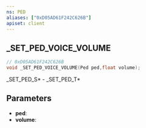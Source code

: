 ```yaml
---
ns: PED
aliases: ["0xD05AD61F242C626B"]
apiset: client
---
```

## _SET_PED_VOICE_VOLUME

```c
// 0xD05AD61F242C626B
void _SET_PED_VOICE_VOLUME(Ped ped,float volume);
```

_SET_PED_S* - _SET_PED_T*

## Parameters
* **ped**:
* **volume**: